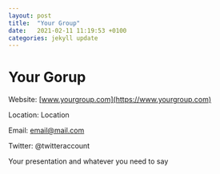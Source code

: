 ```yaml
---
layout: post
title:  "Your Group"
date:   2021-02-11 11:19:53 +0100
categories: jekyll update
---
```


# Your Gorup

Website:    [www.yourgroup.com](https://www.yourgroup.com)

Location:   Location

Email:      email@mail.com

Twitter:    @twitteraccount


Your presentation and whatever you need to say
